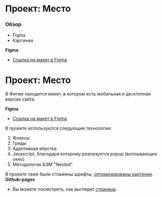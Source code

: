 # Проект: Место

### Обзор

* Figma
* Картинки

**Figma**

* [Ссылка на макет в Figma](https://www.figma.com/file/2cn9N9jSkmxD84oJik7xL7/JavaScript.-Sprint-4?node-id=0%3A1)

# Проект: Место
В Фигме находится макет, в котором есть мобильная и десктопная версии сайта.

**Figma**

* [Ссылка на макет в Figma](https://www.figma.com/file/2cn9N9jSkmxD84oJik7xL7/JavaScript.-Sprint-4?node-id=0%3A1)

В проекте используются следующие технологии:

1. Флексы  
2. Гриды  
3. Адаптивная вёрстка
4. Javascript, благодаря которому реализуется popup (всплывающее окно)
5. Методология БЭМ "Nested"  

В проекте таже были сглажены шрифты, [оптимизированы картинки](https://tinypng.com/).
**Github-pages**
* Вы можете посмотреть, как выглядит [страница](https://ivan-2001.github.io/mesto/).
